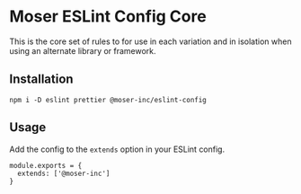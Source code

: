# Moser ESLint Config Core

This is the core set of rules to for use in each variation and in isolation when using an alternate library or framework.

## Installation

```
npm i -D eslint prettier @moser-inc/eslint-config
```

## Usage

Add the config to the `extends` option in your ESLint config.

```
module.exports = {
  extends: ['@moser-inc']
}
```
